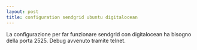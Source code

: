```yaml
---
layout: post
title: configuration sendgrid ubuntu digitalocean
---
```



La configurazione per far funzionare sendgrid con digitalocean ha bisogno della porta 2525.
Debug avvenuto tramite telnet.
